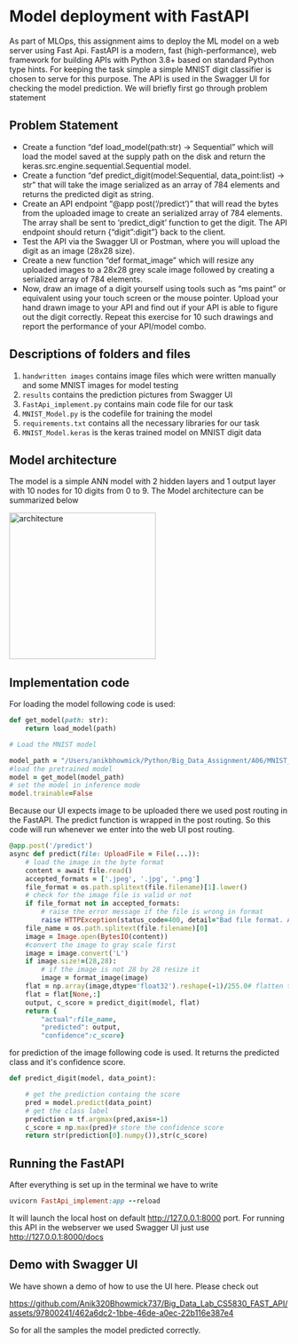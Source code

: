 # Model deployment with FastAPI
As part of MLOps, this assignment aims to deploy the ML model on a web server using Fast Api. FastAPI is a modern, fast (high-performance), web framework for building APIs with Python 3.8+ based on standard Python type hints. For keeping the task simple a simple MNIST digit classifier is chosen to serve for this purpose. The API is used in the Swagger UI for checking the model prediction. We will briefly first go through problem statement
## Problem Statement
* Create a function “def load_model(path:str) -> Sequential” which will load the model saved at the supply path on the disk and return the keras.src.engine.sequential.Sequential model.
* Create a function “def predict_digit(model:Sequential, data_point:list) -> str” that will take the image serialized as an array of 784 elements and returns the predicted digit as string.
* Create an API endpoint “@app post(‘/predict’)” that will read the bytes from the uploaded image to create an serialized array of 784 elements. The array shall be sent to ‘predict_digit’ function to get the digit. The API endpoint should return {“digit”:digit”} back to the client.
* Test the API via the Swagger UI or Postman, where you will upload the digit as an image (28x28 size).
* Create a new function “def format_image” which will resize any uploaded images to a 28x28 grey scale image followed by creating a serialized array of 784 elements.
* Now, draw an image of a digit yourself using tools such as “ms paint” or equivalent using your touch screen or the mouse pointer. Upload your hand drawn image to your API and find out if your API is able to figure out the digit correctly. Repeat this exercise for 10 such drawings and report the performance of your API/model combo.
## Descriptions of folders and files
1. `handwritten images` contains image files which were written manually and some MNIST images for model testing
2. `results` contains the prediction pictures from Swagger UI
3. `FastApi_implement.py` contains main code file for our task
4. `MNIST_Model.py` is the codefile for training the model
5. `requirements.txt` contains all the necessary libraries for our task
6. `MNIST_Model.keras` is the keras trained model on MNIST digit data
## Model architecture
The model is a simple ANN model with 2 hidden layers and 1 output layer with 10 nodes for 10 digits from 0 to 9. The Model architecture can be  summarized below 


<img width="264" alt="architecture" src="https://github.com/Anik320Bhowmick737/Big_Data_Lab_CS5830_FAST_API/assets/97800241/025288a0-b77e-42fb-9326-00b53e0a4b00">

## Implementation code 
For loading the model following code is used:
```ruby
def get_model(path: str):
    return load_model(path)

# Load the MNIST model

model_path = "/Users/anikbhowmick/Python/Big_Data_Assignment/A06/MNIST_model.keras"
#load the pretrained model
model = get_model(model_path)
# set the model in inference mode
model.trainable=False
```
Because our UI expects image to be uploaded there we used post routing in the FastAPI. The predict function is wrapped in the post routing. So this code will run whenever we enter into the web UI post routing. 
```ruby
@app.post('/predict')
async def predict(file: UploadFile = File(...)):
    # load the image in the byte format
    content = await file.read()
    accepted_formats = ['.jpeg', '.jpg', '.png']
    file_format = os.path.splitext(file.filename)[1].lower()
    # check for the image file is valid or not
    if file_format not in accepted_formats:
        # raise the error message if the file is wrong in format
        raise HTTPException(status_code=400, detail="Bad file format. Accepted formats are .jpeg, .jpg, .png")
    file_name = os.path.splitext(file.filename)[0]
    image = Image.open(BytesIO(content))
    #convert the image to gray scale first
    image = image.convert('L')
    if image.size!=(28,28):
        # if the image is not 28 by 28 resize it 
        image = format_image(image)
    flat = np.array(image,dtype='float32').reshape(-1)/255.0# flatten the image and normalize in 0 to 1 scale
    flat = flat[None,:]
    output, c_score = predict_digit(model, flat)
    return {
        "actual":file_name,
        "predicted": output,
        "confidence":c_score}
```
for prediction of the image following code is used. It returns the predicted class and it's confidence score.
```ruby
def predict_digit(model, data_point):

    # get the prediction containg the score 
    pred = model.predict(data_point)
    # get the class label
    prediction = tf.argmax(pred,axis=-1) 
    c_score = np.max(pred)# store the confidence score
    return str(prediction[0].numpy()),str(c_score)
```
## Running the FastAPI
After everything is set up in the terminal we have to write
```ruby
uvicorn FastApi_implement:app --reload
```
It will launch the local host on default http://127.0.0.1:8000 port. For running this API in the webserver we used Swagger UI just use http://127.0.0.1:8000/docs
## Demo with Swagger UI
We have shown a demo of how to use the UI here. Please check out




https://github.com/Anik320Bhowmick737/Big_Data_Lab_CS5830_FAST_API/assets/97800241/462a6dc2-1bbe-46de-a0ec-22b116e387e4


So for all the samples the model predicted correctly. 

